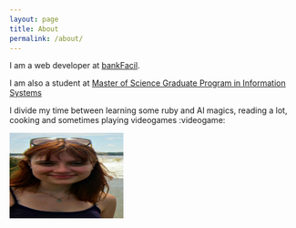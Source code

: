 ```yaml
---
layout: page
title: About
permalink: /about/
---
```



I am a web developer at [bankFacil](https://www.bankfacil.com.br/devs).

I am also a  student at [Master of Science Graduate Program in Information Systems](http://ppgsi.each.usp.br/?lang=en)

I divide my time between learning some ruby and AI magics, reading a lot, cooking and sometimes playing videogames :videogame:

<img src="/images/eu.jpg" width="200" height="150">
